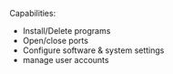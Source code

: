 Capabilities:
- Install/Delete programs
- Open/close ports
- Configure software & system settings
- manage user accounts